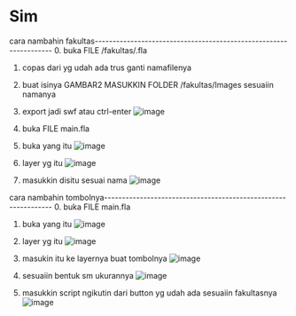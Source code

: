 # Sim
cara nambahin fakultas------------------------------------------------------------------
0. buka FILE /fakultas/<namafakultas>.fla
1. copas dari yg udah ada trus ganti namafilenya
2. buat isinya
GAMBAR2 MASUKKIN FOLDER /fakultas/Images sesuaiin namanya
3. export jadi swf atau ctrl-enter
  ![image](https://github.com/bagus2705/Sim/assets/57803800/e68acdd8-6903-416d-8f3c-bbb47ec7d4e1)

4. buka FILE main.fla
5. buka yang itu
![image](https://github.com/bagus2705/Sim/assets/57803800/102b62f5-ea6f-49a7-98f5-29fb69cbadf1)

6. layer yg itu
  ![image](https://github.com/bagus2705/Sim/assets/57803800/63595cf3-5c12-4014-98d8-385364b09261)
7. masukkin disitu sesuai nama
  ![image](https://github.com/bagus2705/Sim/assets/57803800/18b1bcb6-c33d-426d-b3df-2aa872c28dae)

  
cara nambahin tombolnya---------------------------------------------------------------
0. buka FILE main.fla
1. buka yang itu
![image](https://github.com/bagus2705/Sim/assets/57803800/102b62f5-ea6f-49a7-98f5-29fb69cbadf1)

2. layer yg itu
![image](https://github.com/bagus2705/Sim/assets/57803800/302054fb-c3c2-49a3-8b07-3f0fcaadb2c2)

3. masukin itu ke layernya buat tombolnya
![image](https://github.com/bagus2705/Sim/assets/57803800/6ad77d33-d5b0-4988-a09a-4449aa94879a)

4. sesuaiin bentuk sm ukurannya
![image](https://github.com/bagus2705/Sim/assets/57803800/e6d24518-7f05-4f13-b8d4-c5d5610fb49f)

5. masukkin script ngikutin dari button yg udah ada sesuaiin fakultasnya
 ![image](https://github.com/bagus2705/Sim/assets/57803800/313ed6e7-c970-40d3-81c7-d1e45b5519f9)


